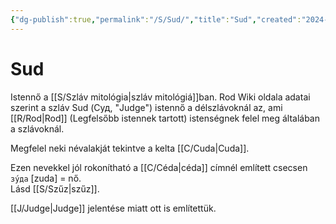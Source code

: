 ```yaml
---
{"dg-publish":true,"permalink":"/S/Sud/","title":"Sud","created":"2024-11-05T15:30","updated":"2024-11-05T15:30"}
---
```



# Sud

Istennő a [[S/Szláv mitológia\|szláv mitológiá]]ban. Rod Wiki oldala adatai szerint a szláv Sud (Суд, "Judge") istennő a délszlávoknál az, ami [[R/Rod\|Rod]] (Legfelsőbb istennek tartott) istenségnek felel meg általában a szlávoknál.  

Megfelel neki névalakját tekintve a kelta [[C/Cuda\|Cuda]].  

Ezen nevekkel jól rokonítható a [[C/Céda\|céda]] címnél említett csecsen `зу́да` \[zuda\] = nő.  
Lásd [[S/Szűz\|szűz]]. 

[[J/Judge\|Judge]] jelentése miatt ott is említettük.  